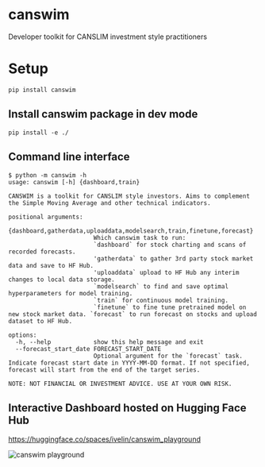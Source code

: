# canswim
Developer toolkit for CANSLIM investment style practitioners


# Setup


```
pip install canswim
```


## Install canswim package in dev mode

```
pip install -e ./
```

## Command line interface

```
$ python -m canswim -h
usage: canswim [-h] {dashboard,train}

CANSWIM is a toolkit for CANSLIM style investors. Aims to complement the Simple Moving Average and other technical indicators.

positional arguments:
  {dashboard,gatherdata,uploaddata,modelsearch,train,finetune,forecast}
                        Which canswim task to run:
                        `dashboard` for stock charting and scans of recorded forecasts.
                        'gatherdata` to gather 3rd party stock market data and save to HF Hub.
                        'uploaddata` upload to HF Hub any interim changes to local data storage.
                        `modelsearch` to find and save optimal hyperparameters for model training.
                        `train` for continuous model training.
                        `finetune` to fine tune pretrained model on new stock market data. `forecast` to run forecast on stocks and upload dataset to HF Hub.

options:
  -h, --help            show this help message and exit
  --forecast_start_date FORECAST_START_DATE
                        Optional argument for the `forecast` task. Indicate forecast start date in YYYY-MM-DD format. If not specified, forecast will start from the end of the target series.

NOTE: NOT FINANCIAL OR INVESTMENT ADVICE. USE AT YOUR OWN RISK.
```

## Interactive Dashboard hosted on Hugging Face Hub


https://huggingface.co/spaces/ivelin/canswim_playground

![canswim playground](https://github.com/ivelin/canswim/assets/2234901/26fb1a5d-49e0-4888-bc1b-042800bcef8f)
